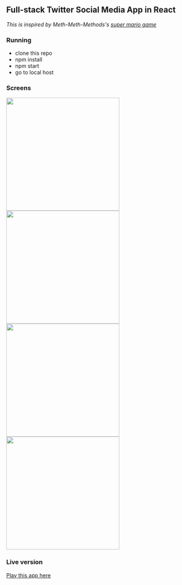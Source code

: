 ## Full-stack Twitter Social Media App in React
*This is inspired by Meth-Meth-Methods's [super mario game](https://github.com/meth-meth-method/super-mario)*

### Running
* clone this repo
* npm install
* npm start
* go to local host

### Screens
<img src="https://github.com/tang0614/socialAppFrontend/blob/master/public/image/1.gif" width="300">
<img src="https://github.com/tang0614/socialAppFrontend/blob/master/public/image/2.gif" width="300">
<img src="https://github.com/tang0614/socialAppFrontend/blob/master/public/image/3.gif" width="300">
<img src="https://github.com/tang0614/socialAppFrontend/blob/master/public/image/4.gif" width="300">

### Live version
[Play this app here](https://xinyu-twitter-clone.herokuapp.com/home)

